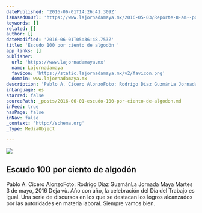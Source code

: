 ```yaml
---
datePublished: '2016-06-01T14:26:41.309Z'
isBasedOnUrl: 'https://www.lajornadamaya.mx/2016-05-03/Reporte-8-am--por-Pablo-Cicero'
keywords: []
related: []
author: []
dateModified: '2016-06-01T05:36:48.753Z'
title: 'Escudo 100 por ciento de algodón '
app_links: []
publisher:
  url: 'https://www.lajornadamaya.mx'
  name: Lajornadamaya
  favicon: 'https://static.lajornadamaya.mx/v2/favicon.png'
  domain: www.lajornadamaya.mx
description: 'Pablo A. Cicero AlonzoFoto: Rodrigo Díaz GuzmánLa Jornada Maya Martes 3 de mayo, 2016 Deja vù. Año con año, la celebración del Día del Trabajo es igual. Una serie de discursos en los que se destacan los logros alcanzados por las autoridades en materia laboral. Siempre vamos bien.'
inLanguage: es
starred: false
sourcePath: _posts/2016-06-01-escudo-100-por-ciento-de-algodon.md
inFeed: true
hasPage: false
inNav: false
_context: 'http://schema.org'
_type: MediaObject

---
```

<article style=""><img src="https://s3-us-west-2.amazonaws.com/the-grid-img/p/dbe64a05a22908e9a2705a1e451f4b2f2c8332f8.jpg" /><h1>Escudo 100 por ciento de algodón </h1><p>Pablo A. Cicero AlonzoFoto: Rodrigo Díaz GuzmánLa Jornada Maya Martes 3 de mayo, 2016 Deja vù. Año con año, la celebración del Día del Trabajo es igual. Una serie de discursos en los que se destacan los logros alcanzados por las autoridades en materia laboral. Siempre vamos bien.</p></article>